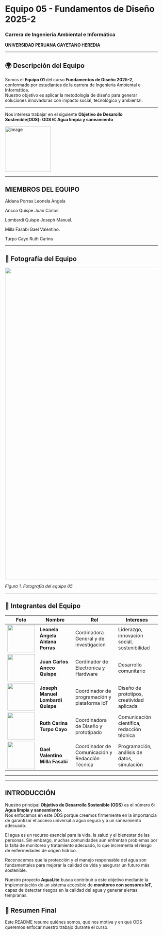 # Equipo 05 - Fundamentos de Diseño 2025-2  
### Carrera de Ingeniería Ambiental e Informática
**UNIVERSIDAD PERUANA CAYETANO HEREDIA**

---

## 🌍 Descripción del Equipo  
Somos el **Equipo 01** del curso **Fundamentos de Diseño 2025-2**, conformado por estudiantes de la carrera de Ingeniería Ambiental e Informática.  
Nuestro objetivo es aplicar la metodología de diseño para generar soluciones innovadoras con impacto social, tecnológico y ambiental.

---
Nos interesa trabajar en el siguiente **Objetivo de Desarollo Sostenible(ODS):**
**ODS  6: Agua limpia y saneamiento**

<img width="150" height="150" alt="image" src="https://github.com/user-attachments/assets/e6dfc561-307a-44df-825c-c87b76351bd1" />

---

## MIEMBROS DEL EQUIPO

Aldana Porras Leonela Angela

Ancco Quispe Juan Carlos.

Lombardi Quispe Joseph Manuel.

Milla Fasabi Gael Valentino.

Turpo Cayo Ruth Carina



---

## 📸 Fotografía del Equipo  
<p align="center">
  <img width="1536" height="1024" alt="aaaa1" src="https://github.com/user-attachments/assets/48eadf0a-f46f-4aa0-bfd9-491a33616fda" />

  <em>Figura 1. Fotografía del equipo 05</em>
</p>

---

## 👥 Integrantes del Equipo  

| Foto | Nombre | Rol | Intereses |
|------|--------|-----|-----------|
| <img src="/Recursos/Imágenes/integrante1.png" width="90"/> | **Leonela Ángela Aldana Porras** | Cordinadora General y de investigacion | Liderazgo, innovación social, sostenibilidad 
| <img src="/Recursos/Imágenes/integrante2.png" width="90"/> | **Juan Carlos Ancco Quispe** | Cordinador de Electrónica y Hardware | Desarrollo comunitario |
| <img src="/Recursos/Imágenes/integrante1.png" width="90"/> | **Joseph Manuel Lombardi Quispe** | Coordinador de programación y plataforma IoT | Diseño de prototipos, creatividad aplicada |
| <img src="/Recursos/Imágenes/integrante2.png" width="90"/> | **Ruth Carina Turpo Cayo** | Coordinadora de Diseño y prototipado | Comunicación científica, redacción técnica |
| <img src="/Recursos/Imágenes/integrante1.png" width="90"/> | **Gael Valentino Milla Fasabi** | Coordinador de Comunicación y Redacción Técnica | Programación, análisis de datos, simulación |

---



---

## INTRODUCCIÓN  

Nuestro principal **Objetivo de Desarrollo Sostenible (ODS)** es el número 6: **Agua limpia y saneamiento**.  
Nos enfocamos en este ODS porque creemos firmemente en la importancia de garantizar el acceso universal a agua segura y a un saneamiento adecuado.  

El agua es un recurso esencial para la vida, la salud y el bienestar de las personas. Sin embargo, muchas comunidades aún enfrentan problemas por la falta de monitoreo y tratamiento adecuado, lo que incrementa el riesgo de enfermedades de origen hídrico.  

Reconocemos que la protección y el manejo responsable del agua son fundamentales para mejorar la calidad de vida y asegurar un futuro más sostenible.  

Nuestro proyecto **AquaLite** busca contribuir a este objetivo mediante la implementación de un sistema accesible de **monitoreo con sensores IoT**, capaz de detectar riesgos en la calidad del agua y generar alertas tempranas.

## 📌 Resumen Final  
Este README resume quiénes somos, qué nos motiva y en qué ODS queremos enfocar nuestro trabajo durante el curso.  
